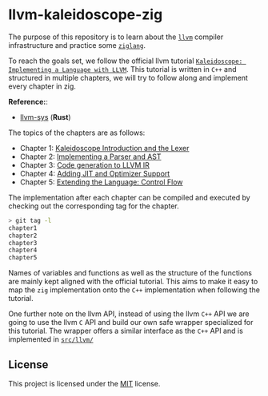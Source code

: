 # llvm-kaleidoscope-zig

The purpose of this repository is to learn about the [`llvm`][llvm] compiler
infrastructure and practice some [`ziglang`][zig].

To reach the goals set, we follow the official llvm tutorial [`Kaleidoscope:
Implementing a Language with LLVM`][llvm-tutorial]. This tutorial is written in
`C++` and structured in multiple chapters, we will try to follow along and
implement every chapter in zig.

**Reference:**:
- [llvm-sys] (**Rust**)

The topics of the chapters are as follows:

- Chapter 1: [Kaleidoscope Introduction and the Lexer][llvm-ch1]
- Chapter 2: [Implementing a Parser and AST][llvm-ch2]
- Chapter 3: [Code generation to LLVM IR][llvm-ch3]
- Chapter 4: [Adding JIT and Optimizer Support][llvm-ch4]
- Chapter 5: [Extending the Language: Control Flow][llvm-ch5]

The implementation after each chapter can be compiled and executed by checking
out the corresponding tag for the chapter.
```bash
> git tag -l
chapter1
chapter2
chapter3
chapter4
chapter5
```

Names of variables and functions as well as the structure of the functions are
mainly kept aligned with the official tutorial. This aims to make it easy to
map the `zig` implementation onto the `C++` implementation when following the
tutorial.

One further note on the llvm API, instead of using the llvm `C++` API we are
going to use the llvm `C` API and build our own safe wrapper specialized for
this tutorial. The wrapper offers a similar interface as the `C++` API and is
implemented in [`src/llvm/`](src/llvm/)

## License

This project is licensed under the [MIT](LICENSE) license.

[llvm]: https://llvm.org
[llvm-sys]: https://gitlab.com/taricorp/llvm-sys.rs
[llvm-tutorial]: https://llvm.org/docs/tutorial/MyFirstLanguageFrontend/index.html
[llvm-ch1]: https://llvm.org/docs/tutorial/MyFirstLanguageFrontend/LangImpl01.html
[llvm-ch2]: https://llvm.org/docs/tutorial/MyFirstLanguageFrontend/LangImpl02.html
[llvm-ch3]: https://llvm.org/docs/tutorial/MyFirstLanguageFrontend/LangImpl03.html
[llvm-ch4]: https://llvm.org/docs/tutorial/MyFirstLanguageFrontend/LangImpl04.html
[llvm-ch5]: https://llvm.org/docs/tutorial/MyFirstLanguageFrontend/LangImpl05.html
[zig]: https://ziglang.org